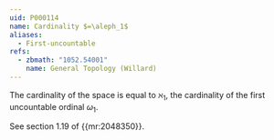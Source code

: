 ```yaml
---
uid: P000114
name: Cardinality $=\aleph_1$
aliases:
  - First-uncountable
refs:
  - zbmath: "1052.54001"
    name: General Topology (Willard)
---
```


The cardinality of the space is equal to $\aleph_1$, the cardinality of the first uncountable ordinal $\omega_1$.

See section 1.19 of {{mr:2048350}}.
